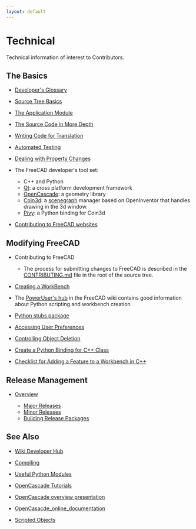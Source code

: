 ```yaml
---
layout: default
---
```


# Technical

Technical information of interest to Contributors.

## The Basics

- [Developer's Glossary](./developerglossary.md)

- [Source Tree Basics](./SourceTreeBasics.md)

- [The Application Module](./TheApplicationModule.md)

- [The Source Code in More Depth](https://wiki.freecad.org/The_FreeCAD_source_code)

- [Writing Code for Translation](./translation.md)

- [Automated Testing](./automated_testing.md)

- [Dealing with Property Changes](./PropertyChanges.md)

- The FreeCAD developer's tool set:

    - C++ and Python
    - [Qt](https://www.qt.io/): a cross platform development framework
    - [OpenCascade](https://www.opencascade.com/open-cascade-technology/): a geometry library
    - [Coin3d](https://www.coin3d.org/): a [scenegraph](https://wiki.freecad.org/Scenegraph) manager based on OpenInventor that handles drawing in the 3d window.
    - [Pivy](https://wiki.freecad.org/Pivy): a Python binding for Coin3d

- [Contributing to FreeCAD websites](./Websites.md)

## Modifying FreeCAD

- Contributing to FreeCAD

    - The process for submitting changes to FreeCAD is described in the [CONTRIBUTING.md](https://github.com/FreeCAD/FreeCAD/blob/master/CONTRIBUTING.md)
    file in the root of the source tree.

- [Creating a WorkBench](https://wiki.freecad.org/Workbench_creation)

- The [PowerUser's hub](https://wiki.freecad.org/Power_users_hub) in the FreeCAD wiki contains good information about Python scripting and workbench creation

- [Python stubs package](./PythonStubsPackage.md)

- [Accessing User Preferences](./preferences.md)

- [Controlling Object Deletion](./ObjectDeletion.md)

- [Create a Python Binding for C++ Class](./CreatePythonBindingForCpp.md)

- [Checklist for Adding a Feature to a Workbench in C++](./ChecklistForNewFeatureC++.md)

## Release Management

- [Overview](./ReleaseProcess.md)

    - [Major Releases](./MajorRelease.md)
    - [Minor Releases](./MinorRelease.md)
    - [Building Release Packages](./ReleasePackages.md)

## See Also

- [Wiki Developer Hub](https://wiki.freecad.org/Developer_hub)

- [Compiling](https://wiki.freecad.org/Developer_hub#Compiling_FreeCAD)

- [Useful Python Modules](https://wiki.freecad.org/Extra_python_modules)

- [OpenCascade Tutorials](http://opencascade.wikidot.com/romansarticles)
- [OpenCascade overview presentation](https://dev.opencascade.org/sites/default/files/pdf/Topology.pdf)
- [OpenCasacde_online_documentation](https://dev.opencascade.org/doc/overview/html/index.html)

- [Scripted Objects](https://wiki.freecad.org/Scripted_objects)
